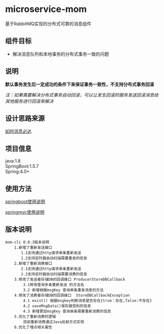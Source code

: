 # microservice-mom

基于RabbitMQ实现的分布式可靠的消息组件


## 组件目标
* 解决消息队列和本地事务的分布式事务一致的问题

## 说明

**默认事务发生后一定成功的条件下来保证事务一致性，不支持分布式事务回滚** 

*注：如果需要解决分布式事务自动回滚，可以让发生回滚的服务发送回滚消息给   
其他服务进行回滚来解决*



## 设计思路来源
[如何消息必达](https://mp.weixin.qq.com/s?__biz=MjM5ODYxMDA5OQ==&mid=2651959966&idx=1&sn=068a2866dcc49335d613d75c4a5d1b17&chksm=bd2d07428a5a8e54162ad8ea8e1e9302dfaeb664cecc453bd16a5f299820755bd2e1e0e17b60&scene=21#wechat_redirect) 

## 项目信息
java:1.8   
SpringBoot:1.5.7  
Spring:4.0+  


## 使用方法

[springboot使用说明](https://github.com/yonyou-auto-dev/microservice-mom/blob/dev/springbootdemo.md)

[springmvc使用说明](https://github.com/yonyou-auto-dev/microservice-mom/blob/dev/Springmvc.md)




## 版本说明
```
mom-cli 0.0.3版本说明
	1.新增了重新发送接口
	   1.1支持通过http请求单条重新发送
	   1.2支持定时器自动扫描需要重发的信息
	2.新增了重新消费接口
	   2.1支持通过http请求单条重新发送
	   2.2支持定时器自动扫描需要消费的信息
	3.修改了发送者存储DB的回调接口 ProducerStoreDBCallback
		3.1修改查询多条重新发送 的方法名
		3.2 新增根据msgKey 查询单条重发消息的方法
	4.修改了消费者存储DB的回调接口  StoreDBCallbackException
		4.1 exist() 根据msgkey判断消息是否存在{true：存在,false:不存在}
		4.2 saveMsgData()保存接受到的信息
		4.3 新增更加msgKey 查询单条需要重新消费的信息
	5.优化了重新消费的逻辑
		目前重新消费通过Java反射方式实现
	6.优化了埋点相关属性
```
